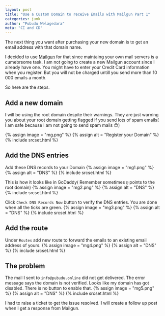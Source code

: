 ```yaml
---
layout: post
title: "Use a Custom Domain to receive Emails with Mailgun Part 1"
categories: junk
author: "Pubudu Welagedara"
meta: "CI and CD"
---
```


The next thing you want after purchasing your new domain is to get an email address with that domain name.

I decided to use [Mailgun][mailgun] for that since maintaing your own mail servers is a cumebrsome task. I am not going to create a new Mailgun account since I already have one. You might have to enter your Credit Card information when you register. But you will not be charged untill you send more than 10 000 emails a month.

So here are the steps.

## Add a new domain 

I will be using the root domain despite their warnings. They are just warning you about your root domain getting flagged if you send lots of spam emails( I am safe because I am not going to send spam mails :blush:)

{% assign image = "mg.png" %}
{% assign alt = "Register your Domain" %}
{% include srcset.html %}

## Add the DNS entries

Add these DNS records to your Domain
{% assign image = "mg1.png" %}
{% assign alt = "DNS" %}
{% include srcset.html %}

This is how it looks like in GoDaddy( Remember sometimes `@` points to the root domain)
{% assign image = "mg2.png" %}
{% assign alt = "DNS" %}
{% include srcset.html %}

Click `Check DNS Records Now` button to verify the DNS entries. You are done when all the ticks are green.
{% assign image = "mg3.png" %}
{% assign alt = "DNS" %}
{% include srcset.html %}

## Add the route

Under `Routes` add new route to forward the emails to an existing email address of yours.
{% assign image = "mg4.png" %}
{% assign alt = "DNS" %}
{% include srcset.html %}

## The problem

The mail I sent to `info@pubudu.online` did not get delivered. The error message says the domain is not verified. Looks like my domain has got disabled. There is no button to enable that.
{% assign image = "mg5.png" %}
{% assign alt = "DNS" %}
{% include srcset.html %}

I had to raise a ticket to get the issue resolved. I will create a follow up post when I get a response from Mailgun.

[mailgun]: https://www.mailgun.com/



